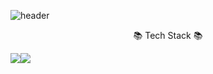 ![header](https://capsule-render.vercel.app/api?type=waving&color=timeGradient&text=Welcome%20to%20Iseo's%20GitHub%20👋&animation=twinkling&fontSize=35&fontAlignY=40&fontAlign=70&height=250)

<div align='center'>
<p>  📚 Tech Stack 📚</p>
<div style="display:flex; flex-direction:row;">
  <img src="https://img.shields.io/badge/HTML5-E34F26?style=flat-square&logo=HTML5&logoColor=white"/>
  <img src="https://img.shields.io/badge/CSS3-1572B6?style=flat-square&logo=CSS3&logoColor=white"/>

</div><br>
</div>
